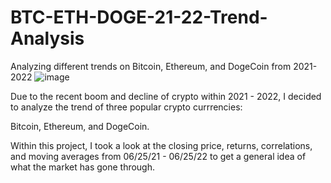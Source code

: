 # BTC-ETH-DOGE-21-22-Trend-Analysis
Analyzing different trends on Bitcoin, Ethereum, and DogeCoin from 2021-2022
![image](https://user-images.githubusercontent.com/50633692/180333601-03549cc4-67f4-4a52-809b-27b1046458e8.png)

Due to the recent boom and decline of crypto within 2021 - 2022, I decided to analyze the trend of three popular crypto currrencies: 

Bitcoin, Ethereum, and DogeCoin. 

Within this project, I took a look at the closing price, returns, correlations, and moving averages from 06/25/21 - 06/25/22 to get a general idea of what the market has gone through. 

